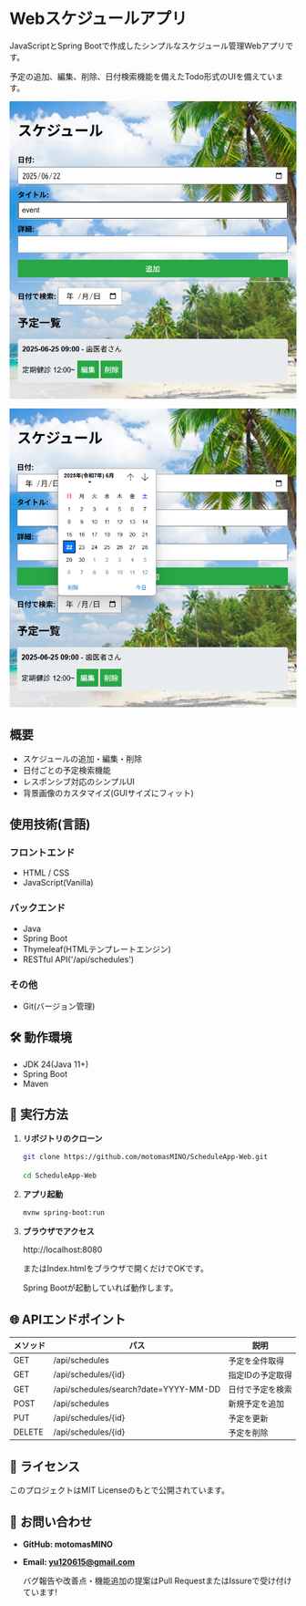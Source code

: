 # Webスケジュールアプリ
JavaScriptとSpring Bootで作成したシンプルなスケジュール管理Webアプリです。

予定の追加、編集、削除、日付検索機能を備えたTodo形式のUIを備えています。

![スクショ1](Screenshot1.png)

![スクショ2](Screenshot2.png)

## 概要
- スケジュールの追加・編集・削除
- 日付ごとの予定検索機能
- レスポンシブ対応のシンプルUI
- 背景画像のカスタマイズ(GUIサイズにフィット)

## 使用技術(言語)

### フロントエンド
- HTML / CSS
- JavaScript(Vanilla)

### バックエンド
- Java
- Spring Boot
- Thymeleaf(HTMLテンプレートエンジン)
- RESTful API('/api/schedules')

### その他
- Git(バージョン管理)

## 🛠️ 動作環境
- JDK 24(Java 11+)
- Spring Boot
- Maven

## 🚀 実行方法
1. **リポジトリのクローン**

   ```bash
   git clone https://github.com/motomasMINO/ScheduleApp-Web.git

   cd ScheduleApp-Web
   ```

2. **アプリ起動**

   ```bash
   mvnw spring-boot:run
   ```

3. **ブラウザでアクセス**

   http://localhost:8080

   またはIndex.htmlをブラウザで開くだけでOKです。
   
   Spring Bootが起動していれば動作します。

## 🌐 APIエンドポイント
| メソッド | パス | 説明 |
| ---------- | ---------- | ---------- |
| GET | /api/schedules | 予定を全件取得 |
| GET | /api/schedules/{id} | 指定IDの予定取得 |
| GET | /api/schedules/search?date=YYYY-MM-DD | 日付で予定を検索 |
| POST | /api/schedules | 新規予定を追加 |
| PUT | /api/schedules/{id} | 予定を更新 |
| DELETE | /api/schedules/{id} | 予定を削除 |

## 📜 ライセンス
このプロジェクトはMIT Licenseのもとで公開されています。

## 📧 お問い合わせ
- **GitHub: motomasMINO**
- **Email: yu120615@gmail.com**

  バグ報告や改善点・機能追加の提案はPull RequestまたはIssureで受け付けています!
  